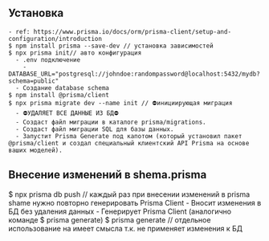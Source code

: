 ## Установка  
    - ref: https://www.prisma.io/docs/orm/prisma-client/setup-and-configuration/introduction
    $ npm install prisma --save-dev // установка зависимостей
    $ npx prisma init// авто конфигурация
      - .env подключение
        - DATABASE_URL="postgresql://johndoe:randompassword@localhost:5432/mydb?schema=public"
      - Создание database schema
    $ npm install @prisma/client
    $ npx prisma migrate dev --name init // ⛔инициирующая миграция
      - ⛔УДАЛЯЕТ ВСЕ ДАННЫЕ ИЗ БД⛔
      - Создаст файл миграции в каталоге prisma/migrations. 
      - Создаст файл миграции SQL для базы данных. 
      - Запустит Prisma Generate под капотом (который установил пакет @prisma/client и создал специальный клиентский API Prisma на основе ваших моделей).

## Внесение изменений в shema.prisma
  $ npx prisma db push // каждый раз при внесении изменений в prisma shame нужно повторно генерировать Prisma Client
    - Вносит изменения в БД без удаления данных 
    - Генерирует Prisma Client (аналогично команде $ prisma generate)
  		$ prisma generate // отдельное использование на имеет смысла т.к. не применяет изменения к БД 